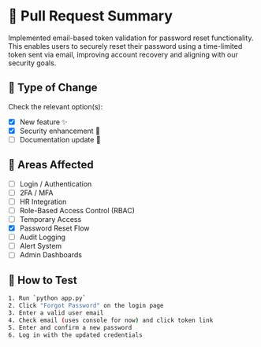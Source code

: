 # 🚀 Pull Request Summary

Implemented email-based token validation for password reset functionality. This enables users to securely reset their password using a time-limited token sent via email, improving account recovery and aligning with our security goals.

## 🔧 Type of Change

Check the relevant option(s):

- [x] New feature ✨
- [x] Security enhancement 🔐
- [ ] Documentation update 📝

## 📂 Areas Affected

- [ ] Login / Authentication
- [ ] 2FA / MFA
- [ ] HR Integration
- [ ] Role-Based Access Control (RBAC)
- [ ] Temporary Access
- [x] Password Reset Flow
- [ ] Audit Logging
- [ ] Alert System
- [ ] Admin Dashboards

## 🧪 How to Test

```bash
1. Run `python app.py`
2. Click "Forgot Password" on the login page
3. Enter a valid user email
4. Check email (uses console for now) and click token link
5. Enter and confirm a new password
6. Log in with the updated credentials
